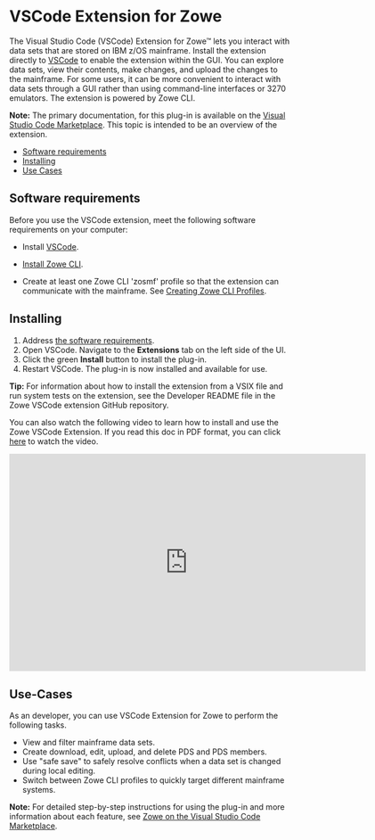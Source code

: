 # VSCode Extension for Zowe

The Visual Studio Code (VSCode) Extension for Zowe&trade; lets you interact with data sets that are stored on IBM z/OS mainframe. Install the extension directly to [VSCode](https://code.visualstudio.com/) to enable the extension within the GUI. You can explore data sets, view their contents, make changes, and upload the changes to the mainframe. For some users, it can be more convenient to interact with data sets through a GUI rather than using command-line interfaces or 3270 emulators. The extension is powered by Zowe CLI.

**Note:** The primary documentation, for this plug-in is available on the [Visual Studio Code Marketplace](https://marketplace.visualstudio.com/items?itemName=Zowe.vscode-extension-for-zowe). This topic is intended to be an overview of the extension.

  - [Software requirements](#software-requirements)
  - [Installing](#installing)
  - [Use Cases](#use-cases)

## Software requirements

Before you use the VSCode extension, meet the following software requirements on your computer:

  - Install [VSCode](https://code.visualstudio.com/).

  - [Install Zowe CLI](cli-installcli.md).
  
  - Create at least one Zowe CLI 'zosmf' profile so that the extension can communicate with the mainframe. See [Creating Zowe CLI Profiles](cli-configuringcli.md#creating-zowe-cli-profiles).

## Installing

1. Address [the software requirements](#software-requirements).
2. Open VSCode. Navigate to the **Extensions** tab on the left side of the UI.
3. Click the green **Install** button to install the plug-in.
4. Restart VSCode. The plug-in is now installed and available for use.

**Tip:** For information about how to install the extension from a VSIX file and run system tests on the extension, see the Developer README file in the Zowe VSCode extension GitHub repository.

You can also watch the following video to learn how to install and use the Zowe VSCode Extension. If you read this doc in PDF format, you can click [here](https://youtu.be/la1_Ss27fn8) to watch the video.

<iframe class="embed-responsive-item" id="youtubeplayer" title="Zowe VSCode Extension" type="text/html" width="640" height="390" src="https://www.youtube.com/embed/la1_Ss27fn8" frameborder="0" webkitallowfullscreen mozallowfullscreen allowfullscreen> </iframe>

## Use-Cases

As an developer, you can use VSCode Extension for Zowe to perform the following tasks. 

- View and filter mainframe data sets.
- Create download, edit, upload, and delete PDS and PDS members.
- Use "safe save" to safely resolve conflicts when a data set is changed during local editing. 
- Switch between Zowe CLI profiles to quickly target different mainframe systems. 

**Note:** For detailed step-by-step instructions for using the plug-in and more information about each feature, see [Zowe on the Visual Studio Code Marketplace](https://marketplace.visualstudio.com/items?itemName=Zowe.vscode-extension-for-zowe).

